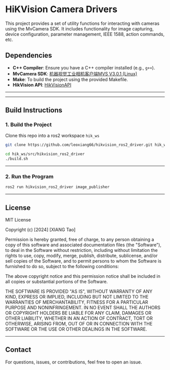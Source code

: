 

# HiKVision Camera Drivers

This project provides a set of utility functions for interacting with cameras using the MvCamera SDK. It includes functionality for image capturing, device configuration, parameter management, IEEE 1588, action commands, etc.


## **Dependencies**

- **C++ Compiler**: Ensure you have a C++ compiler installed (e.g., `g++`).
- **MvCamera SDK**: [机器视觉工业相机客户端MVS V3.0.1 (Linux)](https://www.hikrobotics.com/cn/machinevision/service/download/?module=0)
- **Make**: To build the project using the provided Makefile.
- **HikVision API**: [HikVisionAPI](https://github.com/leoxiang66/hikvision_camera_api)
---


---



## **Build Instructions**

### **1. Build the Project**

Clone this repo into a ros2 workspace `hik_ws`

```sh
git clone https://github.com/leoxiang66/hikvision_ros2_driver.git hik_ws/src/hikvision_ros2_driver
```

```sh
cd hik_ws/src/hikvision_ros2_driver
./build.sh
```

---

### **2. Run the Program**


```sh
ros2 run hikvision_ros2_driver image_publisher
```

---

## **License**

MIT License

Copyright (c) [2024] [XIANG Tao]

Permission is hereby granted, free of charge, to any person obtaining a copy
of this software and associated documentation files (the "Software"), to deal
in the Software without restriction, including without limitation the rights
to use, copy, modify, merge, publish, distribute, sublicense, and/or sell
copies of the Software, and to permit persons to whom the Software is
furnished to do so, subject to the following conditions:

The above copyright notice and this permission notice shall be included in all
copies or substantial portions of the Software.

THE SOFTWARE IS PROVIDED "AS IS", WITHOUT WARRANTY OF ANY KIND, EXPRESS OR
IMPLIED, INCLUDING BUT NOT LIMITED TO THE WARRANTIES OF MERCHANTABILITY,
FITNESS FOR A PARTICULAR PURPOSE AND NONINFRINGEMENT. IN NO EVENT SHALL THE
AUTHORS OR COPYRIGHT HOLDERS BE LIABLE FOR ANY CLAIM, DAMAGES OR OTHER
LIABILITY, WHETHER IN AN ACTION OF CONTRACT, TORT OR OTHERWISE, ARISING FROM,
OUT OF OR IN CONNECTION WITH THE SOFTWARE OR THE USE OR OTHER DEALINGS IN THE
SOFTWARE.

---

## **Contact**

For questions, issues, or contributions, feel free to open an issue.

